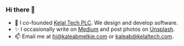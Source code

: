 ### Hi there 👋

- 🔭 I co-founded [Kelal Tech PLC](https://www.kelaltech.com/). We design and develop software.
- ✨ I occasionally write on [Medium](https://kaleabmelkie.com/) and post photos on [Unsplash](https://unsplash.com/@kaleab).
- 📫 Email me at [hi@kaleabmelkie.com](mailto:hi@kaleabmelkie.com) or [kaleab@kelaltech.com](mailto:kaleab@kelaltech.com).
